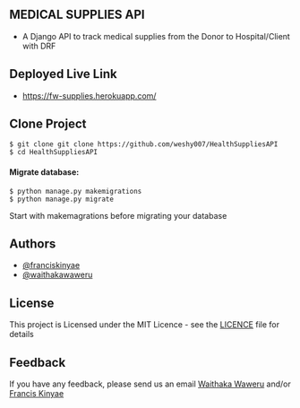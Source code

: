 ## MEDICAL SUPPLIES API
- A Django API to track medical supplies from the Donor to Hospital/Client with DRF

## Deployed Live Link
- https://fw-supplies.herokuapp.com/

## Clone Project

    $ git clone git clone https://github.com/weshy007/HealthSuppliesAPI
    $ cd HealthSuppliesAPI

#### Migrate database:

    $ python manage.py makemigrations
    $ python manage.py migrate

Start with makemagrations before migrating your database

## Authors

- [@franciskinyae](https://github.com/fkinyae)
- [@waithakawaweru](https://github.com/weshy007)

## License
This project is Licensed under the MIT Licence - see the [LICENCE](https://github.com/weshy007/HealthSuppliesAPI/blob/development/LICENCE "Licence") file for details

  
## Feedback
If you have any feedback, please send us an email [Waithaka Waweru](mailto:josephwaweru96@gmail.com) and/or [Francis Kinyae](mailto:fmkinaye@gmail.com)